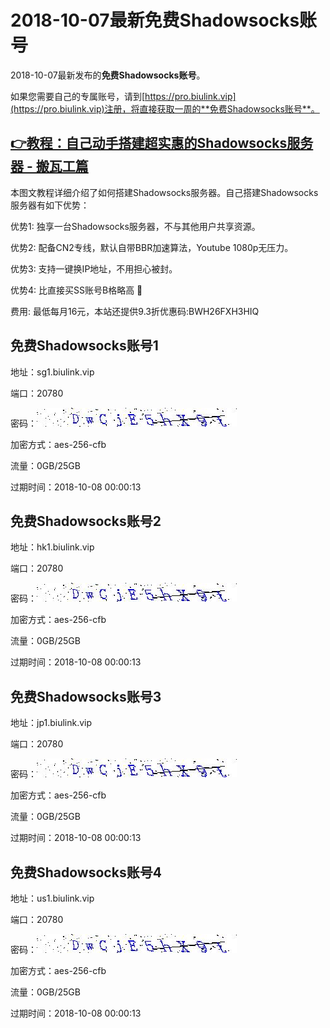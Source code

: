 # 2018-10-07最新**免费Shadowsocks账号**

2018-10-07最新发布的**免费Shadowsocks账号**。

如果您需要自己的专属账号，请到[https://pro.biulink.vip](https://pro.biulink.vip)注册，将直接获取一周的**免费Shadowsocks账号**。

## [👉教程：自己动手搭建超实惠的Shadowsocks服务器 - 搬瓦工篇](https://github.com/Biulink/ShadowsocksTutorials/blob/master/%E6%95%99%E6%82%A8%E8%87%AA%E5%B7%B1%E5%8A%A8%E6%89%8B%E6%90%AD%E5%BB%BA%E8%B6%85%E5%AE%9E%E6%83%A0%E7%9A%84Shadowsocks%E6%9C%8D%E5%8A%A1%E5%99%A8%20-%20%E6%90%AC%E7%93%A6%E5%B7%A5%E7%AF%87.md)
  
  本图文教程详细介绍了如何搭建Shadowsocks服务器。自己搭建Shadowsocks服务器有如下优势：

  优势1: 独享一台Shadowsocks服务器，不与其他用户共享资源。

  优势2: 配备CN2专线，默认自带BBR加速算法，Youtube 1080p无压力。

  优势3: 支持一键换IP地址，不用担心被封。

  优势4: 比直接买SS账号B格略高 🙂

  费用: 最低每月16元，本站还提供9.3折优惠码:BWH26FXH3HIQ
## 免费Shadowsocks账号1

地址：sg1.biulink.vip

端口：20780

密码：![免费Shadowsocks账号密码](../password/8cf2a23b-0ffc-4915-af15-1045de89664c.jpg)

加密方式：aes-256-cfb

流量：0GB/25GB

过期时间：2018-10-08 00:00:13

## 免费Shadowsocks账号2

地址：hk1.biulink.vip

端口：20780

密码：![免费Shadowsocks账号密码](../password/8cf2a23b-0ffc-4915-af15-1045de89664c.jpg)

加密方式：aes-256-cfb

流量：0GB/25GB

过期时间：2018-10-08 00:00:13

## 免费Shadowsocks账号3

地址：jp1.biulink.vip

端口：20780

密码：![免费Shadowsocks账号密码](../password/8cf2a23b-0ffc-4915-af15-1045de89664c.jpg)

加密方式：aes-256-cfb

流量：0GB/25GB

过期时间：2018-10-08 00:00:13

## 免费Shadowsocks账号4

地址：us1.biulink.vip

端口：20780

密码：![免费Shadowsocks账号密码](../password/8cf2a23b-0ffc-4915-af15-1045de89664c.jpg)

加密方式：aes-256-cfb

流量：0GB/25GB

过期时间：2018-10-08 00:00:13

